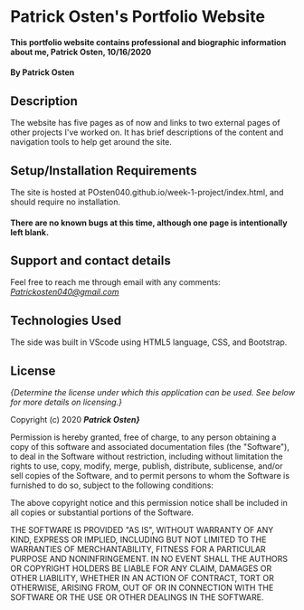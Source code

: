 # Patrick Osten's Portfolio Website

#### **This portfolio website contains professional and biographic information about me, Patrick Osten, 10/16/2020**

#### By Patrick Osten

## Description

The website has five pages as of now and links to two external pages of other projects I've worked on. It has brief descriptions of the content and navigation tools to help get around the site.

## Setup/Installation Requirements

The site is hosted at POsten040.github.io/week-1-project/index.html, and should require no installation. 

#### There are no known bugs at this time, although one page is intentionally left blank.

## Support and contact details

Feel free to reach me through email with any comments:
*Patrickosten040@gmail.com*

## Technologies Used

The side was built in VScode using HTML5 language, CSS, and Bootstrap. 

## License

*{Determine the license under which this application can be used.  See below for more details on licensing.}*

Copyright (c) 2020 **_Patrick Osten}_**

Permission is hereby granted, free of charge, to any person obtaining a copy of this software and associated documentation files (the "Software"), to deal in the Software without restriction, including without limitation the rights to use, copy, modify, merge, publish, distribute, sublicense, and/or sell copies of the Software, and to permit persons to whom the Software is furnished to do so, subject to the following conditions:

The above copyright notice and this permission notice shall be included in all copies or substantial portions of the Software.

THE SOFTWARE IS PROVIDED "AS IS", WITHOUT WARRANTY OF ANY KIND, EXPRESS OR IMPLIED, INCLUDING BUT NOT LIMITED TO THE WARRANTIES OF MERCHANTABILITY, FITNESS FOR A PARTICULAR PURPOSE AND NONINFRINGEMENT. IN NO EVENT SHALL THE AUTHORS OR COPYRIGHT HOLDERS BE LIABLE FOR ANY CLAIM, DAMAGES OR OTHER LIABILITY, WHETHER IN AN ACTION OF CONTRACT, TORT OR OTHERWISE, ARISING FROM, OUT OF OR IN CONNECTION WITH THE SOFTWARE OR THE USE OR OTHER DEALINGS IN THE SOFTWARE.